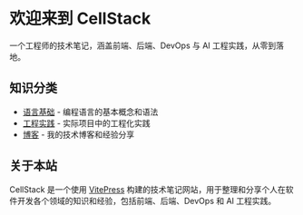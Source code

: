 # 欢迎来到 CellStack

一个工程师的技术笔记，涵盖前端、后端、DevOps 与 AI 工程实践，从零到落地。

## 知识分类

- [语言基础](./language-basics/index.md) - 编程语言的基本概念和语法
- [工程实践](./engineering-practice/index.md) - 实际项目中的工程化实践
- [博客](./blog/index.md) - 我的技术博客和经验分享

## 关于本站

CellStack 是一个使用 [VitePress](https://vitepress.vuejs.org/) 构建的技术笔记网站，用于整理和分享个人在软件开发各个领域的知识和经验，包括前端、后端、DevOps 和 AI 工程实践。